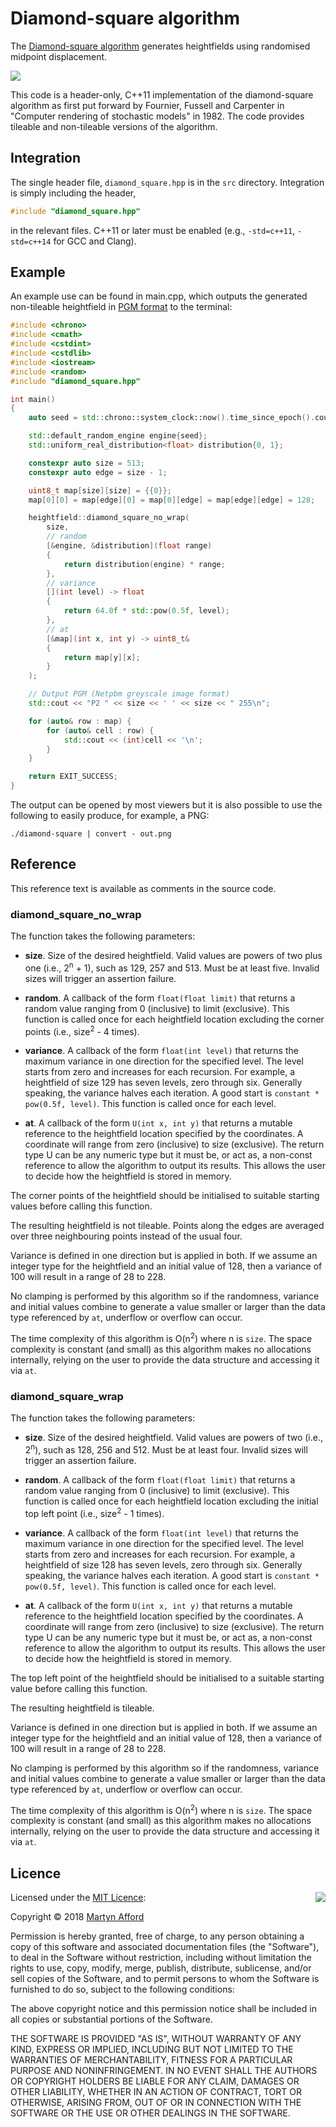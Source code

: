 # Diamond-square algorithm

The
[Diamond-square algorithm](https://en.wikipedia.org/wiki/Diamond-square_algorithm)
generates heightfields using randomised midpoint displacement.

<img src="example.png">

This code is a header-only, C++11 implementation of the diamond-square algorithm
as first put forward by Fournier, Fussell and Carpenter in "Computer rendering
of stochastic models" in 1982. The code provides tileable and non-tileable
versions of the algorithm.

## Integration

The single header file, `diamond_square.hpp` is in the `src` directory.
Integration is simply including the header,

```c++
#include "diamond_square.hpp"
```

in the relevant files. C++11 or later must be enabled (e.g., `-std=c++11`,
`-std=c++14` for GCC and Clang).

## Example

An example use can be found in main.cpp, which outputs the generated
non-tileable heightfield in
[PGM format](https://netpbm.sourceforge.net/doc/pgm.html) to the terminal:

```c++
#include <chrono>
#include <cmath>
#include <cstdint>
#include <cstdlib>
#include <iostream>
#include <random>
#include "diamond_square.hpp"

int main()
{
    auto seed = std::chrono::system_clock::now().time_since_epoch().count();

    std::default_random_engine engine{seed};
    std::uniform_real_distribution<float> distribution{0, 1};

    constexpr auto size = 513;
    constexpr auto edge = size - 1;

    uint8_t map[size][size] = {{0}};
    map[0][0] = map[edge][0] = map[0][edge] = map[edge][edge] = 128;

    heightfield::diamond_square_no_wrap(
        size,
        // random
        [&engine, &distribution](float range)
        {
            return distribution(engine) * range;
        },
        // variance
        [](int level) -> float
        {
            return 64.0f * std::pow(0.5f, level);
        },
        // at
        [&map](int x, int y) -> uint8_t&
        {
            return map[y][x];
        }
    );

    // Output PGM (Netpbm greyscale image format)
    std::cout << "P2 " << size << ' ' << size << " 255\n";

    for (auto& row : map) {
        for (auto& cell : row) {
            std::cout << (int)cell << '\n';
        }
    }

    return EXIT_SUCCESS;
}
```

The output can be opened by most viewers but it is also possible to use the
following to easily produce, for example, a PNG:

```
./diamond-square | convert - out.png
```

## Reference

This reference text is available as comments in the source code.

### diamond_square_no_wrap

The function takes the following parameters:

- **size**. Size of the desired heightfield. Valid values are powers of two plus
one (i.e., 2<sup>n</sup> + 1), such as 129, 257 and 513. Must be at least five.
Invalid sizes will trigger an assertion failure.

- **random**. A callback of the form `float(float limit)` that returns a random
value ranging from 0 (inclusive) to limit (exclusive). This function is called
once for each heightfield location excluding the corner points (i.e.,
size<sup>2</sup> - 4 times).

- **variance**. A callback of the form `float(int level)` that returns the
maximum variance in one direction for the specified level. The level starts from
zero and increases for each recursion. For example, a heightfield of size 129
has seven levels, zero through six. Generally speaking, the variance halves each
iteration. A good start is `constant * pow(0.5f, level)`. This function is
called once for each level.

- **at**. A callback of the form `U(int x, int y)` that returns a mutable
reference to the heightfield location specified by the coordinates. A coordinate
will range from zero (inclusive) to size (exclusive). The return type U can be
any numeric type but it must be, or act as, a non-const reference to allow the
algorithm to output its results. This allows the user to decide how the
heightfield is stored in memory.

The corner points of the heightfield should be initialised to suitable
starting values before calling this function.

The resulting heightfield is not tileable. Points along the edges are
averaged over three neighbouring points instead of the usual four.

Variance is defined in one direction but is applied in both. If we assume an
integer type for the heightfield and an initial value of 128, then a variance
of 100 will result in a range of 28 to 228.

No clamping is performed by this algorithm so if the randomness, variance and
initial values combine to generate a value smaller or larger than the data
type referenced by `at`, underflow or overflow can occur.

The time complexity of this algorithm is O(n<sup>2</sup>) where n is `size`.
The space complexity is constant (and small) as this algorithm makes no
allocations internally, relying on the user to provide the data structure and
accessing it via `at`.

### diamond_square_wrap

The function takes the following parameters:

- **size**. Size of the desired heightfield. Valid values are powers of two
(i.e., 2<sup>n</sup>), such as 128, 256 and 512. Must be at least four. Invalid
sizes will trigger an assertion failure.

- **random**. A callback of the form `float(float limit)` that returns a random
value ranging from 0 (inclusive) to limit (exclusive). This function is called
once for each heightfield location excluding the initial top left point (i.e.,
size<sup>2</sup> - 1 times).

- **variance**. A callback of the form `float(int level)` that returns the
maximum variance in one direction for the specified level. The level starts from
zero and increases for each recursion. For example, a heightfield of size 128
has seven levels, zero through six. Generally speaking, the variance halves each
iteration. A good start is `constant * pow(0.5f, level)`. This function is
called once for each level.

- **at**. A callback of the form `U(int x, int y)` that returns a mutable
reference to the heightfield location specified by the coordinates. A coordinate
will range from zero (inclusive) to size (exclusive). The return type U can be
any numeric type but it must be, or act as, a non-const reference to allow the
algorithm to output its results. This allows the user to decide how the
heightfield is stored in memory.

The top left point of the heightfield should be initialised to a suitable
starting value before calling this function.

The resulting heightfield is tileable.

Variance is defined in one direction but is applied in both. If we assume an
integer type for the heightfield and an initial value of 128, then a variance
of 100 will result in a range of 28 to 228.

No clamping is performed by this algorithm so if the randomness, variance
and initial values combine to generate a value smaller or larger than the
data type referenced by `at`, underflow or overflow can occur.

The time complexity of this algorithm is O(n<sup>2</sup>) where n is `size`.
The space complexity is constant (and small) as this algorithm makes no
allocations internally, relying on the user to provide the data structure and
accessing it via `at`.

## Licence

<img align="right" src="https://opensource.org/trademarks/opensource/OSI-Approved-License-100x137.png">

Licensed under the [MIT Licence](https://opensource.org/licenses/MIT):

Copyright &copy; 2018 [Martyn Afford](https://mafford.com)

Permission is hereby granted, free of charge, to any person obtaining a copy of
this software and associated documentation files (the "Software"), to deal in
the Software without restriction, including without limitation the rights to
use, copy, modify, merge, publish, distribute, sublicense, and/or sell copies of
the Software, and to permit persons to whom the Software is furnished to do so,
subject to the following conditions:

The above copyright notice and this permission notice shall be included in all
copies or substantial portions of the Software.

THE SOFTWARE IS PROVIDED "AS IS", WITHOUT WARRANTY OF ANY KIND, EXPRESS OR
IMPLIED, INCLUDING BUT NOT LIMITED TO THE WARRANTIES OF MERCHANTABILITY,
FITNESS FOR A PARTICULAR PURPOSE AND NONINFRINGEMENT. IN NO EVENT SHALL THE
AUTHORS OR COPYRIGHT HOLDERS BE LIABLE FOR ANY CLAIM, DAMAGES OR OTHER
LIABILITY, WHETHER IN AN ACTION OF CONTRACT, TORT OR OTHERWISE, ARISING FROM,
OUT OF OR IN CONNECTION WITH THE SOFTWARE OR THE USE OR OTHER DEALINGS IN THE
SOFTWARE.
